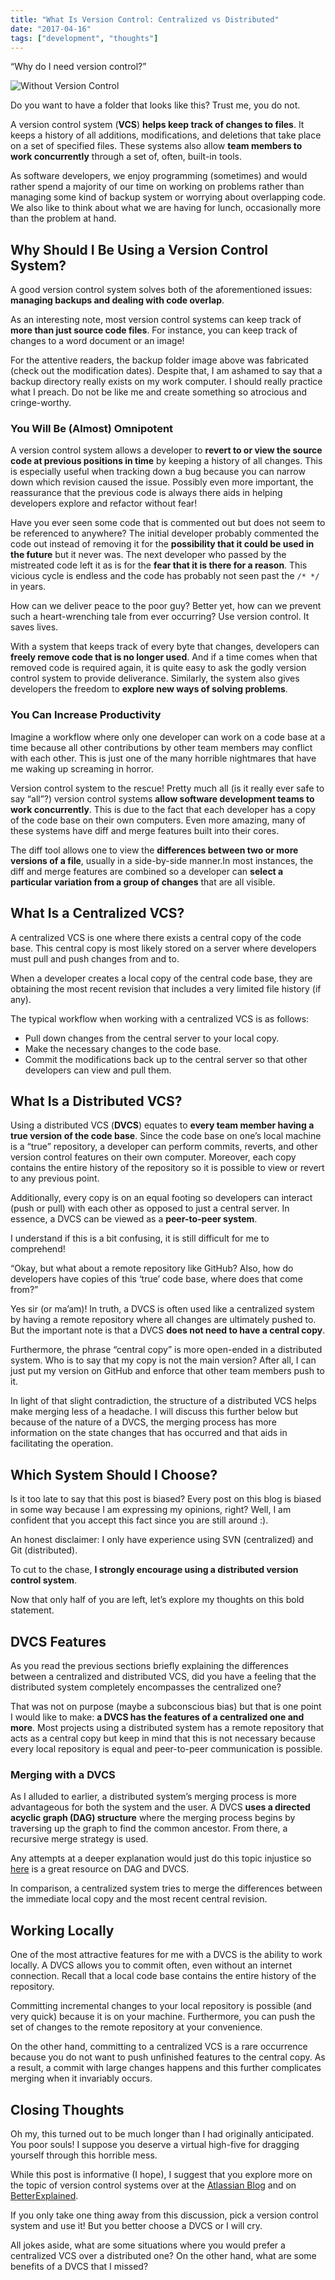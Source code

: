 ```yaml
---
title: "What Is Version Control: Centralized vs Distributed"
date: "2017-04-16"
tags: ["development", "thoughts"]
---
```


“Why do I need version control?”

![Without Version Control](/without-version-control.png)

Do you want to have a folder that looks like this? Trust me, you do not.

A version control system (**VCS**) **helps keep track of changes to files**. It keeps a history of all additions, modifications, and deletions that take place on a set of specified files. These systems also allow **team members to work concurrently** through a set of, often, built-in tools.

As software developers, we enjoy programming (sometimes) ​and would rather spend a majority of our time on working on problems rather than managing some kind of backup system or worrying about overlapping code. We also like to think about what we are having for lunch, occasionally more than the problem at hand.

## Why Should I Be Using a Version Control System?

A good version control system solves both of the aforementioned issues: **managing backups and ​dealing with code overlap**.

As an interesting note, most version control systems can keep track of **more than just source code files**. For instance, you can keep track of changes to a word document or an image!

For the attentive readers, the backup folder image above was fabricated (check out the modification dates). Despite that, I am ashamed to say that a backup directory really exists on my work computer. I should really practice what I preach. Do not be like me and create something so atrocious and cringe-worthy.

### You Will Be (Almost) Omnipotent

A version control system allows a developer to **revert to or view the source code at previous positions in time** by keeping a history of all changes. This is especially useful when tracking down a bug because you can narrow down which revision caused the issue. Possibly even more important, the reassurance that the previous code is always there aids in helping developers explore and refactor without fear!

Have you ever seen some code that is commented out but does not seem to be referenced to anywhere? The initial developer probably commented the code out instead of removing it for the **possibility that it could be used in the future** but it never was. The next developer who passed by the mistreated code left it as is for the **fear that it is there for a reason**. This vicious cycle is endless and the code has probably not seen past the `/* */` in years.

​How can we deliver peace to the poor guy? Better yet, how can we prevent such a heart-wrenching tale from ever occurring? Use version control. It saves lives.

​With a system that keeps track of every byte that changes, developers can **freely remove code that is no longer used**. And if a time comes when that removed code is required again, it is quite easy to ask the godly version control system to provide deliverance. Similarly, the system also gives developers the freedom to **explore new ways of solving problems**.

### ​You Can Increase Productivity

Imagine a workflow where only one developer can work on a code base at a time because all other contributions by other team members may conflict with each other. This is just one of the many horrible nightmares that have me waking up screaming in horror.

Version control system to the rescue! ​Pretty much all (is it really ever safe to say “all”?) version control systems **allow software development teams to work concurrently**. This is due to the fact that each developer has a copy of the code base on their own computers. Even more amazing, many of these systems have diff and merge features built into their cores.

The diff tool allows one to view the **differences between two or more versions of a file**, usually in a side-by-side manner.​ In most instances, the diff and merge features are combined so a developer can **select a particular variation from a group of changes** that are all visible.

## What ​Is a Centralized VCS?

A centralized VCS is one where there exists a central copy of the code base. This central copy is most likely stored on a server where developers must pull and push changes from and to.

When a developer creates a local copy of the central ​code base, they are obtaining the most recent revision that includes a very limited file history (if any).

The typical workflow when working with a centralized VCS is as follows:

- Pull down changes from the central server to your local copy.
- Make the necessary changes to the code base.
- Commit the modifications back up to the central server so that other developers can view and pull them.

## What Is a Distributed VCS?

Using a distributed VCS (**DVCS**) equates to **every team member having a true version of the code base**. Since the code base on one’s local machine is a “true” repository, a developer can perform commits, reverts, and other version control features on their own computer. Moreover, each copy contains the entire history of the repository so it is possible to view or revert to any previous point.

Additionally, every copy is on an equal footing so developers can interact (push or pull) with each other as opposed to just a central server. In essence, a DVCS can be viewed as a **peer-to-peer system​**.

I understand if this is a bit confusing, it is still difficult for me to comprehend!

“Okay, but what about a remote repository like GitHub? Also, how do developers have copies of this ‘true’ code base, where does that come from?”

Yes sir (or ma’am)! In truth, a DVCS is often used like a centralized system by having a remote repository where all changes are ultimately pushed to. But the important note is that a DVCS **does not need to have a central copy**.

​Furthermore, the phrase “central copy” is more open-ended in a distributed system. Who is to say that my copy is not the main version? After all, I can just put my version on GitHub and enforce that other team members push to it.

In light of that slight contradiction, the structure of a distributed VCS helps make merging less of a headache. I will discuss this further below but because of the nature of a DVCS, the merging process has more information on the state changes that has occurred and that aids in facilitating the operation.

## Which System Should I Choose?​

Is it too late to say that this post is biased? Every post on this blog is biased in some way because I am expressing my opinions, right? Well, I am confident that you accept this fact since you are still around :).

​An honest disclaimer: I only have experience using SVN (centralized) and Git (distributed).

​To cut to the chase, **I strongly encourage using a distributed version control system**.

Now that only half of you are left, let’s explore my thoughts on this bold statement.

## DVCS Features

​As you read the previous sections briefly explaining the differences between a centralized and distributed VCS, did you have a feeling that the distributed system completely encompasses the centralized one?

That was not on purpose (maybe a subconscious bias)​ but that is one point I would like to make: **a DVCS has the features of a centralized one and more**. Most projects using a distributed system has a remote repository that acts as a central copy but keep in mind that this is not necessary because every local repository is equal and peer-to-peer communication is possible.

### Merging with a DVCS

As I alluded to earlier, a​ distributed system’s merging process is more advantageous for both the system and the user. A DVCS **uses a directed acyclic graph (DAG) structure** where the merging process begins by traversing up the graph to find the common ancestor. From there, a recursive merge strategy is used.

Any attempts at a deeper explanation would just do this topic injustice so [here](http://mark-dot-net.blogspot.com/2012/04/understanding-distributed-version.html) is a great resource on DAG and DVCS.

In comparison, a centralized system tries to merge the differences between the immediate local copy and the most recent central revision.

## Working Locally

One of the most attractive features for me with a DVCS is the ability to work locally. A DVCS allows you to commit often, even without an internet connection. Recall that a local code base contains the entire history of the repository.

Committing incremental changes to your local repository is possible (and very quick) because it is on your machine. Furthermore, you can push the set of changes to the remote repository at your convenience. ​

On the other hand, committing to a centralized VCS is a rare occurrence because you do not want to push unfinished features to the central copy. As a result, a commit with large changes happens and this further complicates merging when it invariably occurs.

## Closing Thoughts

Oh my, this turned out to be much longer than I had originally anticipated. You poor souls! I suppose you deserve a virtual high-five for dragging yourself through this horrible mess.

While this post is informative (I hope), I suggest that you explore more on the topic of version control systems over at ​the [Atlassian Blog](https://www.atlassian.com/blog/2012/02/version-control-centralized-dvcs) and on [BetterExplained](https://betterexplained.com/articles/a-visual-guide-to-version-control/).

If you only take one thing away from this ​discussion, pick a version control system and use it! But you better choose a DVCS or I will cry.

All jokes aside, what are some situations where you would prefer a centralized VCS over a distributed one? On the other hand, what are some benefits of a DVCS that I missed?

